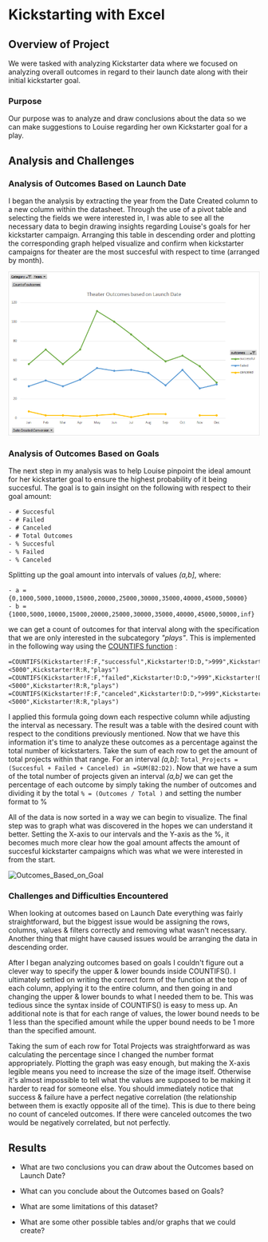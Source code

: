 # Kickstarting with Excel

## Overview of Project
We were tasked with analyzing Kickstarter data where we focused on analyzing overall outcomes in regard to their launch date along with their initial kickstarter goal. 

### Purpose
Our purpose was to analyze and draw conclusions about the data so we can make suggestions to Louise regarding her own Kickstarter goal for a play.

## Analysis and Challenges

### Analysis of Outcomes Based on Launch Date
I began the analysis by extracting the year from the Date Created column to a new column within the datasheet. Through the use of a pivot table and selecting the fields we were interested in, I was able to see all the necessary data to begin drawing insights regarding Louise's goals for her kickstarter campaign. Arranging this table in descending order and plotting the corresponding graph helped visualize and confirm when kickstarter campaigns for theater are the most succesful with respect to time (arranged by month).

![Theater_Outcomes_vs_Launch](https://github.com/brand0j/Kickstarter-Analysis/blob/main/Resources/Theater_Outcomes_vs_Launch.png)

### Analysis of Outcomes Based on Goals
The next step in my analysis was to help Louise pinpoint the ideal amount for her kickstarter goal to ensure the highest probability of it being succesful. The goal is to gain insight on the following with respect to their goal amount:

    - # Succesful
    - # Failed
    - # Canceled
    - # Total Outcomes
    - % Succesful
    - % Failed
    - % Canceled

Splitting up the goal amount into intervals of values *(a,b]*, where:

    - a = {0,1000,5000,10000,15000,20000,25000,30000,35000,40000,45000,50000}
    - b = {1000,5000,10000,15000,20000,25000,30000,35000,40000,45000,50000,inf}

we can get a count of outcomes for that interval along with the specification that we are only interested in the subcategory *"plays"*. This is implemented in the following way using the [COUNTIFS function](https://support.microsoft.com/en-us/office/countifs-function-dda3dc6e-f74e-4aee-88bc-aa8c2a866842?ui=en-us&rs=en-us&ad=us) :

```
=COUNTIFS(Kickstarter!F:F,"successful",Kickstarter!D:D,">999",Kickstarter!D:D,"<5000",Kickstarter!R:R,"plays")
=COUNTIFS(Kickstarter!F:F,"failed",Kickstarter!D:D,">999",Kickstarter!D:D,"<5000",Kickstarter!R:R,"plays")
=COUNTIFS(Kickstarter!F:F,"canceled",Kickstarter!D:D,">999",Kickstarter!D:D,"<5000",Kickstarter!R:R,"plays")
```

I applied this formula going down each respective column while adjusting the interval as necessary. The result was a table with the desired count with respect to the conditions previously mentioned. Now that we have this information it's time to analyze these outcomes as a percentage against the total number of kickstarters. Take the sum of each row to get the amount of total projects within that range. For an interval *(a,b]*: ```Total_Projects = (Succesful + Failed + Canceled) in =SUM(B2:D2)```. Now that we have a sum of the total number of projects given an interval *(a,b]* we can get the percentage of each outcome by simply taking the number of outcomes and dividing it by the total 
```% = (Outcomes / Total )``` and setting the number format to %
    
All of the data is now sorted in a way we can begin to visualize. The final step was to graph what was discovered in the hopes we can understand it better. Setting the X-axis to our intervals and the Y-axis as the %, it becomes much more clear how the goal amount affects the amount of succesful kickstarter campaigns which was what we were interested in from the start.

![Outcomes_Based_on_Goal](https://github.com/brand0j/Kickstarter-Analysis/blob/main/Resources/Outcomes_vs_Goals.png)

### Challenges and Difficulties Encountered

When looking at outcomes based on Launch Date everything was fairly straightforward, but the biggest issue would be assigning the rows, columns, values & filters correctly and removing what wasn't necessary. Another thing that might have caused issues would be arranging the data in descending order.

After I began analyzing outcomes based on goals I couldn't figure out a clever way to specify the upper & lower bounds inside COUNTIFS(). I ultimately settled on writing the correct form of the function at the top of each column, applying it to the entire column, and then going in and changing the upper & lower bounds to what I needed them to be. This was tedious since the syntax inside of COUNTIFS() is easy to mess up. An additional note is that for each range of values, the lower bound needs to be 1 less than the specified amount while the upper bound needs to be 1 more than the specified amount. 

Taking the sum of each row for Total Projects was straightforward as was calculating the percentage since I changed the number format appropriately. Plotting the graph was easy enough, but making the X-axis legible means you need to increase the size of the image itself. Otherwise it's almost impossible to tell what the values are supposed to be making it harder to read for someone else. You should immediately notice that success & failure have a perfect negative correlation (the relationship between them is exactly opposite all of the time). This is due to there being no count of canceled outcomes. If there were canceled outcomes the two would be negatively correlated, but not perfectly.

## Results

- What are two conclusions you can draw about the Outcomes based on Launch Date?

- What can you conclude about the Outcomes based on Goals?

- What are some limitations of this dataset?

- What are some other possible tables and/or graphs that we could create?
